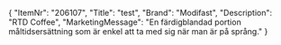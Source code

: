 {
  "ItemNr": "206107",
  "Title": "test",
  "Brand": "Modifast",
  "Description": "RTD Coffee",
  "MarketingMessage": "En färdigblandad portion måltidsersättning som är enkel att ta med sig när man är på språng."
}